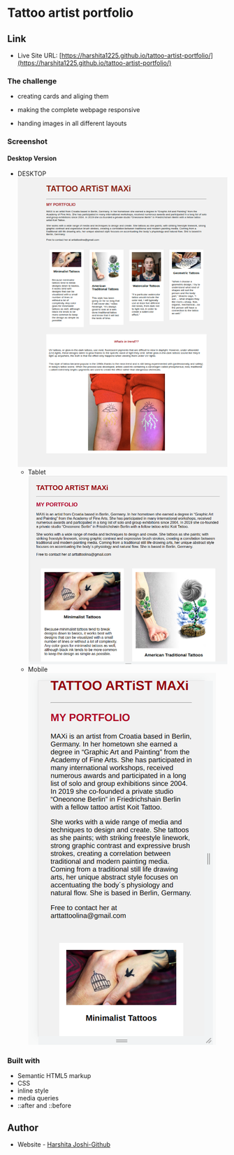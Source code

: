 # Tattoo artist portfolio

## Link

- Live Site URL: [https://harshita1225.github.io/tattoo-artist-portfolio/](https://harshita1225.github.io/tattoo-artist-portfolio/)

### The challenge

- creating cards and aliging them
- making the complete webpage responsive

- handing images in all different layouts

### Screenshot

#### Desktop Version

- DESKTOP
  ![Desktop Layout](./img/Screenshot%20from%202022-10-22%2014-54-29.png)
  - Tablet
    ![Desktop Layout](./img/Screenshot%20from%202022-10-22%2015-03-15.png)
  - Mobile
    ![Desktop Layout](./img/Screenshot%20from%202022-10-22%2015-03-57.png)

### Built with

- Semantic HTML5 markup
- CSS
- inline style
- media queries
- ::after and ::before

## Author

- Website - [Harshita Joshi-Github](https://github.com/harshita1225)
